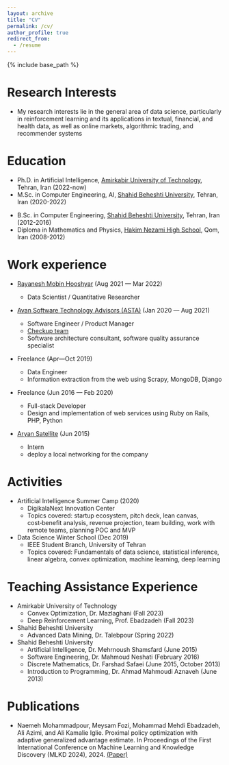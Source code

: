 ```yaml
---
layout: archive
title: "CV"
permalink: /cv/
author_profile: true
redirect_from:
  - /resume
---
```


{% include base_path %}

Research Interests
======
* My research interests lie in the general area of data science, particularly in reinforcement learning and its applications in textual, financial, and health data, as well as online markets, algorithmic trading, and recommender systems


Education
======
* Ph.D. in Artificial Intelligence, [Amirkabir University of Technology](http://aut.ac.ir/), Tehran, Iran (2022-now)
* M.Sc. in Computer Engineering, AI, [Shahid Beheshti University](https://sbu.ac.ir/), Tehran, Iran (2020-2022)
<!-- * M.Sc. in Information Technology, [University of Tehran](https://ut.ac.ir/), Tehran, Iran, 2017
  * Member of [Natural Language and Text processing laboratory](http://nlp.ut.ac.ir/)
-->
* B.Sc. in Computer Engineering, [Shahid Beheshti University](https://sbu.ac.ir/), Tehran, Iran (2012-2016)
* Diploma in Mathematics and Physics, [Hakim Nezami High School](http://mandegarsch.ir/), Qom, Iran (2008-2012)

Work experience
======
* [Rayanesh Mobin Hooshyar](http://hooshyara.ir/) (Aug 2021 — Mar 2022)
  * Data Scientist / Quantitative Researcher

* [Avan Software Technology Advisors (ASTA)](https://asta.ir/) (Jan 2020 — Aug 2021)
  * Software Engineer / Product Manager
  * [Checkup team](https://asta.ir/checkup)
  * Software architecture consultant, software quality assurance specialist

* Freelance (Apr—Oct 2019)
  * Data Engineer
  * Information extraction from the web using Scrapy, MongoDB, Django
  
* Freelance (Jun 2016 — Feb 2020)
  * Full-stack Developer
  * Design and implementation of web services using Ruby on Rails, PHP, Python
  
* [Aryan Satellite](http://www.aryansat.ir/) (Jun 2015)
  * Intern
  * deploy a local networking for the company
  

Activities
======
* Artificial Intelligence Summer Camp (2020)
  * DigikalaNext Innovation Center
  * Topics covered: startup ecosystem, pitch deck, lean canvas, cost‑benefit analysis, revenue projection, team building, work with remote teams, planning POC and MVP
* Data Science Winter School (Dec 2019)
  * IEEE Student Branch, University of Tehran
  * Topics covered: Fundamentals of data science, statistical inference, linear algebra, convex optimization, machine learning, deep learning
  
Teaching Assistance Experience
======
* Amirkabir University of Technology
  * Convex Optimization, Dr. Mazlaghani (Fall 2023)
  * Deep Reinforcement Learning, Prof. Ebadzadeh (Fall 2023)
* Shahid Beheshti University
  * Advanced Data Mining, Dr. Talebpour (Spring 2022)
* Shahid Beheshti University
  * Artificial Intelligence, Dr. Mehrnoush Shamsfard (June 2015)
  * Software Engineering, Dr. Mahmoud Neshati (February 2016)
  * Discrete Mathematics, Dr. Farshad Safaei (June 2015, October 2013)
  * Introduction to Programming, Dr. Ahmad Mahmoudi Aznaveh (June 2013)

Publications
======
* Naemeh Mohammadpour, Meysam Fozi, Mohammad Mehdi Ebadzadeh, Ali Azimi, and Ali Kamalie Iglie. Proximal policy optimization with adaptive generalized advantage estimate. In Proceedings of the First International Conference on Machine Learning and Knowledge Discovery (MLKD 2024), 2024. [(Paper)](https://mlkd.aut.ac.ir/proceedings/2024/paper/4B.7.pdf)
